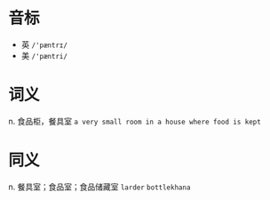 # 音标

- 英 `/'pæntrɪ/`
- 美 `/'pæntri/`

# 词义

n. 食品柜，餐具室
`a very small room in a house where food is kept`

# 同义

n. 餐具室；食品室；食品储藏室
`larder` `bottlekhana`

